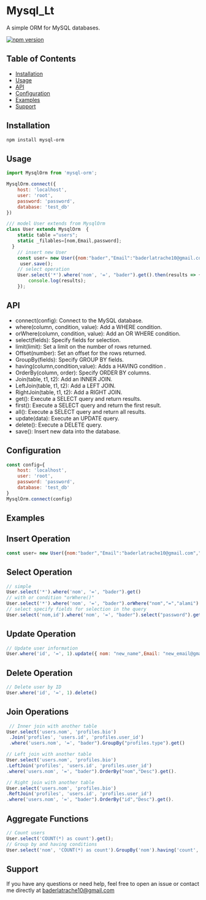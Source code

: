 # Mysql_Lt

A simple ORM for MySQL databases.

[![npm version](https://badge.fury.io/js/mysql-orm.svg)](https://badge.fury.io/js/mysql-orm)

## Table of Contents

- [Installation](#installation)
- [Usage](#usage)
- [API](#api)
- [Configuration](#configuration)
- [Examples](#examples)
- [Support](#support)


## Installation

```bash
npm install mysql-orm

```
## Usage

```javascript
import MysqlOrm from 'mysql-orm';

MysqlOrm.connect({
    host: 'localhost',
    user: 'root',
    password: 'password',
    database: 'test_db'
})

/// model User extends from MysqlOrm
class User extends MysqlOrm  {
    static table ="users";
    static _filables=[nom,Email,password];
  }
    // insert new User
    const user= new User({nom:"bader","Email":"baderlatrache10@gmail.com","password":"12345678"});
     user.save();
    // select operation
    User.select('*').where('nom', '=', "bader").get().then(results => {
        console.log(results);
    });

```
## API
* connect(config): Connect to the MySQL database.
* where(column, condition, value): Add a WHERE condition.
* orWhere(column, condition, value): Add an OR WHERE condition.
* select(fields): Specify fields for selection.
* limit(limit): Set a limit on the number of rows returned.
* Offset(number): Set an offset for the rows returned.
* GroupBy(fields): Specify GROUP BY fields.
* having(column,condition,value): Adds a HAVING condition .
* OrderBy(column, order): Specify ORDER BY columns.
* Join(table, t1, t2): Add an INNER JOIN.
* LeftJoin(table, t1, t2): Add a LEFT JOIN.
* RightJoin(table, t1, t2): Add a RIGHT JOIN.
* get(): Execute a SELECT query and return results.
* first(): Execute a SELECT query and return the first result.
* all(): Execute a SELECT query and return all results.
* update(data): Execute an UPDATE query.
* delete(): Execute a DELETE query.
* save(): Insert new data into the database.

## Configuration
```javascript
const config={
    host: 'localhost',
    user: 'root',
    password: 'password',
    database: 'test_db'
}
MysqlOrm.connect(config)

```
## Examples
## Insert Operation
  ```javascript
  const user= new User({nom:"bader","Email":"baderlatrache10@gmail.com","password":"12345678"}).save();
  ```
## Select Operation
  ```javascript
  // simple 
  User.select('*').where('nom', '=', "bader").get()
  // with or condition "orWhere()"
  User.select('*').where('nom', '=', "bader").orWhere("nom","=","alami").get()
  // select specify fields for selection in the query
  User.select('nom,id').where('nom', '=', "bader").select("password").get()
  ```
## Update Operation  
  ```javascript
 // Update user information
 User.where('id', '=', 1).update({ nom: "new_name",Email: "new_email@gmail.com"}); 
  ```
## Delete Operation
  ```javascript
 // Delete user by ID
 User.where('id', '=', 1).delete()
```
## Join Operations
 ```javascript
  // Inner join with another table
User.select('users.nom', 'profiles.bio')
  .Join('profiles', 'users.id', 'profiles.user_id')
  .where('users.nom', '=', "bader").GroupBy("profiles.type").get()

// Left join with another table
User.select('users.nom', 'profiles.bio')
.LeftJoin('profiles', 'users.id', 'profiles.user_id')
 .where('users.nom', '=', "bader").OrderBy("nom","Desc").get().

// Right join with another table
User.select('users.nom', 'profiles.bio')
.ReftJoin('profiles', 'users.id', 'profiles.user_id')
 .where('users.nom', '=', "bader").OrderBy("id","Desc").get().
```
## Aggregate Functions
```javascript
// Count users
User.select('COUNT(*) as count').get();
// Group by and having conditions
User.select('nom', 'COUNT(*) as count').GroupBy('nom').having('count', '>', 1).get();
```

## Support
  If you have any questions or need help, feel free to open an issue or contact me directly at baderlatrache10@gmail.com

  



  
